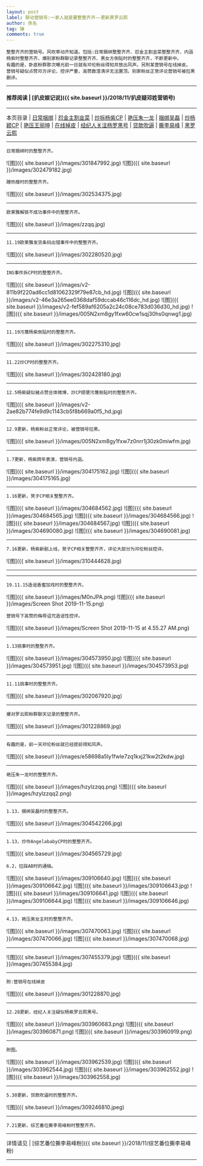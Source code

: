 ```yaml
---
layout: post
label: 联动营销号:一家人就是要整整齐齐——更新黑罗云熙
author: 佚名
tag: 锤
comments: true
---
```


    整整齐齐的营销号。风吹草动齐知道。包括:日常捆绑整整齐齐、怼金主割韭菜整整齐齐、内涵杨紫时整整齐齐、爆别家粉群聊记录整整齐齐、黑女方倒贴时的整整齐齐，不断更新中。
    有趣的是，卧底粉群那次曝光前一日就有邓伦粉丝得知并放出风声。另附某营销号在线掉皮。
    营销号疑似点赞邓方评论，控评严重，高赞数澄清评无法置顶。别家粉丝正常评论营销号被拉黑删评。

---
#### 推荐阅读 \| [扒皮娱记说]({{ site.baseurl }}/2018/11/扒皮疑邓姓营销号)
---

本页目录 \| [日常捆绑](#dxjje)  \| [怼金主割韭菜](#dxjja) \| [炒拆杨紫CP](#dxjjb) \| [艳压朱一龙](#dxjjf)  \| [捆绑吴磊](#dxjjh) \| [炒杨颖CP](#dxjji)  \| [艳压王丽坤](#dxjjj) \| [在线掉皮](#dxjjd) \| [经纪人关注杨罗黑号](#dxjjg) \| [贷款吹逼](#dxjjk)  \| [撕李易峰](#dxjjl) \| [黑罗云熙](#dxjjc)

---

<a class="anchor" name="dxjje"></a>

    日常捆绑时的整整齐齐。


![图]({{ site.baseurl }}/images/301847992.jpg)
![图]({{ site.baseurl }}/images/302479182.jpg)

    蹭热搜时的整整齐齐。
    
![图]({{ site.baseurl }}/images/302534375.jpg)

---

<a class="anchor" name="dxjja"></a>

    欧莱雅解锁不成功事件中的整整齐齐。

![图]({{ site.baseurl }}/images/zzqq.jpg)

---
    
    11.19欧莱雅发货条码出错事件中的整整齐齐。
    
![图]({{ site.baseurl }}/images/302280520.jpg)

---

<a class="anchor" name="dxjjb"></a>

    INS事件拆CP时的整整齐齐。
    
![图]({{ site.baseurl }}/images/v2-811b9f220ad6cc1d81062329f79e87cb_hd.jpg)
![图]({{ site.baseurl }}/images/v2-46e3a265ee0368daf59dccab46c116dc_hd.jpg)
![图]({{ site.baseurl }}/images/v2-fef589af6205a2c24c08ce783d036d30_hd.jpg)
![图]({{ site.baseurl }}/images/005N2xm8gy1fxw60cw1sqj30hs0qnwg1.jpg)

---

    11.19污蔑杨紫倒贴时的整整齐齐。
    
![图]({{ site.baseurl }}/images/302275310.jpg)


---

    11.22炒CP时的整整齐齐。

![图]({{ site.baseurl }}/images/302428180.jpg)

---

    12.5杨紫疑似被点赞合体微博，炒CP顺便污蔑倒贴时的整整齐齐。

![图]({{ site.baseurl }}/images/v2-2ae82b774fe9d9c1143cb5f8b669a0f5_hd.jpg)


---

    12.9更新，杨紫粉丝正常评论，被营销号拉黑。

![图]({{ site.baseurl }}/images/005N2xm8gy1fxw7z0nrr1j30zk0miwfm.jpg)

---

    1.7更新，杨紫跨年表演，营销号内涵。

![图]({{ site.baseurl }}/images/304175162.jpg)
![图]({{ site.baseurl }}/images/304175165.jpg)

---

    1.16更新，凳子CP相关整整齐齐。

![图]({{ site.baseurl }}/images/304684562.jpg)
![图]({{ site.baseurl }}/images/304684565.jpg)
![图]({{ site.baseurl }}/images/304684566.jpg)
![图]({{ site.baseurl }}/images/304684567.jpg)
![图]({{ site.baseurl }}/images/304690080.jpg)
![图]({{ site.baseurl }}/images/304690081.jpg)

---

    7.16更新，杨紫新剧上线，凳子CP相关整整齐齐，评论大部分为邓伦粉丝控评。

![图]({{ site.baseurl }}/images/310444628.jpg)


---

<a class="anchor" name="dxjjc"></a>

---

    19.11.15造谣香蜜加戏时的整整齐齐。
    
![图]({{ site.baseurl }}/images/M0nJPA.png)
![图]({{ site.baseurl }}/images/Screen Shot 2019-11-15.png)


    营销号下高赞的侮辱诅咒造谣性控评。
    
![图]({{ site.baseurl }}/images/Screen Shot 2019-11-15 at 4.55.27 AM.png)

---

    1.13挑事时的整整齐齐。
    
![图]({{ site.baseurl }}/images/304573950.jpg)
![图]({{ site.baseurl }}/images/304573951.jpg)
![图]({{ site.baseurl }}/images/304573953.jpg)

---

    11.11挑事时的整整齐齐。
    
![图]({{ site.baseurl }}/images/302067920.jpg)


---

    爆对罗云熙粉群聊天记录的整整齐齐。
    
![图]({{ site.baseurl }}/images/301228869.jpg)

---    
    
    有趣的是，前一天邓伦粉丝就已经提前得知风声。
    
![图]({{ site.baseurl }}/images/e58698a5ly1fwle7zq1kxj21kw2t2kdw.jpg)

---

<a class="anchor" name="dxjjf"></a>

    艳压朱一龙时的整整齐齐。
    
![图]({{ site.baseurl }}/images/hzylzzqq.png)
![图]({{ site.baseurl }}/images/hzylzzqq2.png)


---

<a class="anchor" name="dxjjh"></a>

    1.13，捆绑吴磊时的整整齐齐。
    
![图]({{ site.baseurl }}/images/304542266.jpg)

---

<a class="anchor" name="dxjji"></a>

    1.13，炒作AngelababyCP时的整整齐齐。
    
![图]({{ site.baseurl }}/images/304565729.jpg)

    6.2，拉踩AB时的通稿。

![图]({{ site.baseurl }}/images/309106640.jpg)
![图]({{ site.baseurl }}/images/309106642.jpg)
![图]({{ site.baseurl }}/images/309106643.jpg)
![图]({{ site.baseurl }}/images/309106641.jpg)
![图]({{ site.baseurl }}/images/309106644.jpg)
![图]({{ site.baseurl }}/images/309106646.jpg)

---

<a class="anchor" name="dxjjj"></a>

    4.13，艳压男女主时的整整齐齐。
    
![图]({{ site.baseurl }}/images/307470063.jpg)
![图]({{ site.baseurl }}/images/307470066.jpg)
![图]({{ site.baseurl }}/images/307470068.jpg)

---

![图]({{ site.baseurl }}/images/307455379.jpg)
![图]({{ site.baseurl }}/images/307455384.jpg)



---

<a class="anchor" name="dxjjd"></a>

    附:营销号在线掉皮

![图]({{ site.baseurl }}/images/301228870.jpg)


---

<a class="anchor" name="dxjjg"></a>

    12.28更新，经纪人关注疑似杨紫罗云熙黑号。

![图]({{ site.baseurl }}/images/303960683.png)
![图]({{ site.baseurl }}/images/303960871.png)
![图]({{ site.baseurl }}/images/303960919.png)

---

    附图。
    
![图]({{ site.baseurl }}/images/303962539.jpg)
![图]({{ site.baseurl }}/images/303962544.jpg)
![图]({{ site.baseurl }}/images/303962552.jpg)
![图]({{ site.baseurl }}/images/303962558.jpg)




---

<a class="anchor" name="dxjjk"></a>

    5.30更新，贷款吹逼时的整整齐齐。

![图]({{ site.baseurl }}/images/309246810.jpeg)

---
    
<a class="anchor" name="dxjjl"></a>

    7.21更新，综艺番位撕李易峰粉时整整齐齐。
    

---

详情请见 \| [综艺番位撕李易峰粉]({{ site.baseurl }}/2018/11/综艺番位撕李易峰粉)

---